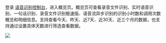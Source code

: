 登录 [语音识别控制台](https://console.cloud.tencent.com/asr)，进入概览页。概览页可查看录音文件识别、实时语音识别、一句话识别、录音文件识别极速版、语音流异步识别的识别小时数和调用次数概览和明细信息。支持查看今天、昨天、近7天、近30天、近三个月的数据，也支持通过设置具体天数进行筛选查看数据。

![](https://main.qcloudimg.com/raw/0ee750d3a3a701aae5d2d093f006007b.png)
